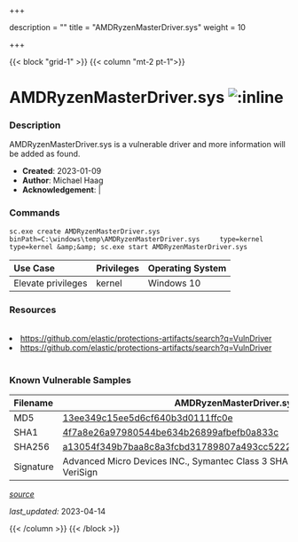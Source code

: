 +++

description = ""
title = "AMDRyzenMasterDriver.sys"
weight = 10

+++


{{< block "grid-1" >}}
{{< column "mt-2 pt-1">}}


# AMDRyzenMasterDriver.sys ![:inline](/images/twitter_verified.png) 


### Description

AMDRyzenMasterDriver.sys is a vulnerable driver and more information will be added as found.

- **Created**: 2023-01-09
- **Author**: Michael Haag
- **Acknowledgement**:  | [](https://twitter.com/)

### Commands

```
sc.exe create AMDRyzenMasterDriver.sys binPath=C:\windows\temp\AMDRyzenMasterDriver.sys     type=kernel type=kernel &amp;&amp; sc.exe start AMDRyzenMasterDriver.sys
```

| Use Case | Privileges | Operating System | 
|:---- | ---- | ---- |
| Elevate privileges | kernel | Windows 10 |

### Resources
<br>
<li><a href=" https://github.com/elastic/protections-artifacts/search?q=VulnDriver"> https://github.com/elastic/protections-artifacts/search?q=VulnDriver</a></li>
<li><a href="https://github.com/elastic/protections-artifacts/search?q=VulnDriver">https://github.com/elastic/protections-artifacts/search?q=VulnDriver</a></li>
<br>

### Known Vulnerable Samples

| Filename | AMDRyzenMasterDriver.sys |
|:---- | ---- | 
| MD5 | <a href="https://www.virustotal.com/gui/file/13ee349c15ee5d6cf640b3d0111ffc0e">13ee349c15ee5d6cf640b3d0111ffc0e</a> |
| SHA1 | <a href="https://www.virustotal.com/gui/file/4f7a8e26a97980544be634b26899afbefb0a833c">4f7a8e26a97980544be634b26899afbefb0a833c</a> |
| SHA256 | <a href="https://www.virustotal.com/gui/file/a13054f349b7baa8c8a3fcbd31789807a493cc52224bbff5e412eb2bd52a6433">a13054f349b7baa8c8a3fcbd31789807a493cc52224bbff5e412eb2bd52a6433</a> |
| Signature | Advanced Micro Devices INC., Symantec Class 3 SHA256 Code Signing CA, VeriSign   |


[*source*](https://github.com/magicsword-io/LOLDrivers/tree/main/yaml/amdryzenmasterdriver.yaml)

*last_updated:* 2023-04-14








{{< /column >}}
{{< /block >}}
